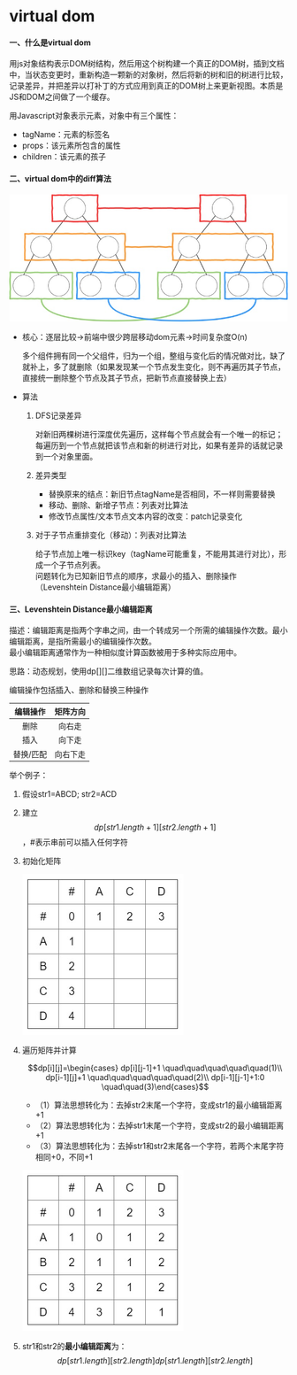 # virtual dom

#### **一、什么是virtual dom**

用js对象结构表示DOM树结构，然后用这个树构建一个真正的DOM树，插到文档中，当状态变更时，重新构造一颗新的对象树，然后将新的树和旧的树进行比较，记录差异，并把差异以打补丁的方式应用到真正的DOM树上来更新视图。本质是JS和DOM之间做了一个缓存。

用Javascript对象表示元素，对象中有三个属性：

* tagName：元素的标签名
* props：该元素所包含的属性
* children：该元素的孩子

#### **二、virtual dom中的diff算法**

![](<../.gitbook/assets/diff算法 (1).jpg>)

*   核心：逐层比较→前端中很少跨层移动dom元素→时间复杂度O(n)

    多个组件拥有同一个父组件，归为一个组，整组与变化后的情况做对比，缺了就补上，多了就删除（如果发现某一个节点发生变化，则不再遍历其子节点，直接统一删除整个节点及其子节点，把新节点直接替换上去）
* 算法
  1.  DFS记录差异

      对新旧两棵树进行深度优先遍历，这样每个节点就会有一个唯一的标记；每遍历到一个节点就把该节点和新的树进行对比，如果有差异的话就记录到一个对象里面。
  2. 差异类型
     * 替换原来的结点：新旧节点tagName是否相同，不一样则需要替换
     * 移动、删除、新增子节点：列表对比算法
     * 修改节点属性/文本节点文本内容的改变：patch记录变化
  3.  对于子节点重排变化（移动）：列表对比算法

      给子节点加上唯一标识key（tagName可能重复，不能用其进行对比），形成一个子节点列表。\
      问题转化为已知新旧节点的顺序，求最小的插入、删除操作（Levenshtein Distance最小编辑距离）

#### **三、Levenshtein Distance最小编辑距离**

描述：编辑距离是指两个字串之间，由一个转成另一个所需的编辑操作次数。最小编辑距离，是指所需最小的编辑操作次数。\
最小编辑距离通常作为一种相似度计算函数被用于多种实际应用中。

思路：动态规划，使用dp\[]\[]二维数组记录每次计算的值。

编辑操作包括插入、删除和替换三种操作

|  编辑操作 | 矩阵方向 |
| :---: | :--: |
|   删除  |  向右走 |
|   插入  |  向下走 |
| 替换/匹配 | 向右下走 |

举个例子：

1. 假设str1=ABCD; str2=ACD
2. 建立$$dp[str1.length+1][str2.length+1]$$，#表示串前可以插入任何字符
3.  初始化矩阵

    ![](<../.gitbook/assets/diff矩阵1 (1).jpg>)
4.  遍历矩阵并计算

    $$dp[i][j]=\begin{cases} dp[i][j-1]+1 \quad\quad\quad\quad\quad(1)\\ dp[i-1][j]+1 \quad\quad\quad\quad\quad(2)\\ dp[i-1][j-1]+1:0 \quad\quad(3)\end{cases}$$

    * （1）算法思想转化为：去掉str2末尾一个字符，变成str1的最小编辑距离+1
    * （2）算法思想转化为：去掉str1末尾一个字符，变成str2的最小编辑距离+1
    * （3）算法思想转化为：去掉str1和str2末尾各一个字符，若两个末尾字符相同+0，不同+1​

    ![](<../.gitbook/assets/diff矩阵2 (1).jpg>)
5.  str1和str2的**最小编辑距离**为：$$dp[str1.length][str2.length]dp[str1.length][str2.length]$$​



